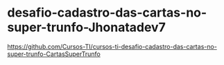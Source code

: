 # desafio-cadastro-das-cartas-no-super-trunfo-Jhonatadev7
https://github.com/Cursos-TI/cursos-ti-desafio-cadastro-das-cartas-no-super-trunfo-CartasSuperTrunfo
